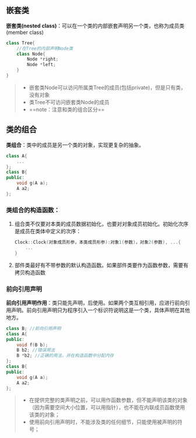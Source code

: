 ## 嵌套类
**嵌套类(nested class)**：可以在一个类的内部嵌套声明另一个类，也称为成员类(member class)

```cpp
class Tree{ 
    //在Tree的内部声明Node类
    class Node{
        Node *right;
        Node *left;
    }
}
```
> - 嵌套类Node可以访问所属类Tree的成员(包括private)，但是只有类，没有对象
> - 类Tree不可访问嵌套类Node的成员
> - ==note：注意和类的组合区分==

## 类的组合
**类组合**：类中的成员是另一个类的对象，实现更复杂的抽象。

```cpp
class A{
    ...
};
class B{
public:
    void g(A a);
    A a2;
};
```

### 类组合的构造函数：
1. 组合类不仅要对本类的成员数据初始化，也要对对象成员初始化。初始化次序是成员在类体中定义的次序：
    ```cpp
    Clock::Clock(对象成员形参，本类成员形参):对象1(参数)，对象2(参数), ...{
        ...
    }
    ```
2. 部件类最好有不带参数的默认构造函数。如果部件类要作为函数参数，需要有拷贝构造函数
### 前向引用声明
**前向引用声明作用**：类只能先声明，后使用。如果两个类互相引用，应进行前向引用声明。前向引用声明只为程序引入一个标识符说明这是一个类，具体声明在其他地方。
```cpp
class B; //前向引用声明
class A{
public:
    void f(B b);
    B b2; //错误用法
    B *b2; //正确的用法，并在构造函数中分配内存
};
class B{
public:
    void g(A a);
    A a2;
};

```
> - 在提供完整的类声明之前，可以用作函数参数，但不能声明该类的对象（因为需要空间大小位置，可以用指针），也不能在内联成员函数使用该类的对象；
> - 使用前向引用声明时，不能涉及类的任何细节，只能使用被声明的符号；